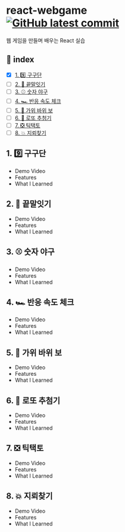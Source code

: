 # react-webgame [![GitHub latest commit](https://img.shields.io/github/last-commit/DevSeulgi/react-webgame)](https://github.com/DevSeulgi/react-webgame/commit)
웹 게임을 만들며 배우는 React 실습

## 📜 index
- [x] [1. 9️⃣ 구구단](https://github.com/DevSeulgi/react-webgame#-1--구구단)
- [ ] [2. 🔗 끝말잇기](https://github.com/DevSeulgi/react-webgame#-2--끝말잇기)
- [ ] [3. ⚾️ 숫자 야구](https://github.com/DevSeulgi/react-webgame#-3--숫자-야구)
- [ ] [4. 🏎 반응 속도 체크](https://github.com/DevSeulgi/react-webgame#-4--반응-속도-체크)
- [ ] [5. 🤘 가위 바위 보](https://github.com/DevSeulgi/react-webgame#-5--가위-바위-보)
- [ ] [6. 🎱 로또 추첨기](https://github.com/DevSeulgi/react-webgame#-6--로또-추첨기)
- [ ] [7. ❎ 틱택토](https://github.com/DevSeulgi/react-webgame#-7--틱택토)
- [ ] [8. 💥 지뢰찾기](https://github.com/DevSeulgi/react-webgame#-8--지뢰찾기)

## 1. 9️⃣ 구구단
- Demo Video
- Features
- What I Learned

## 2. 🔗 끝말잇기
- Demo Video
- Features
- What I Learned

## 3. ⚾️ 숫자 야구
- Demo Video
- Features
- What I Learned

## 4. 🏎 반응 속도 체크
- Demo Video
- Features
- What I Learned

## 5. 🤘 가위 바위 보
- Demo Video
- Features
- What I Learned

## 6. 🎱 로또 추첨기
- Demo Video
- Features
- What I Learned

## 7. ❎ 틱택토
- Demo Video
- Features
- What I Learned

## 8. 💥 지뢰찾기
- Demo Video
- Features
- What I Learned
